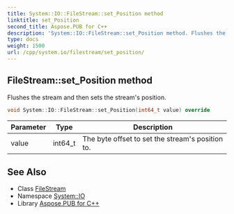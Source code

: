 ```yaml
---
title: System::IO::FileStream::set_Position method
linktitle: set_Position
second_title: Aspose.PUB for C++
description: 'System::IO::FileStream::set_Position method. Flushes the stream and then sets the stream''s position in C++.'
type: docs
weight: 1500
url: /cpp/system.io/filestream/set_position/
---
```

## FileStream::set_Position method


Flushes the stream and then sets the stream's position.

```cpp
void System::IO::FileStream::set_Position(int64_t value) override
```


| Parameter | Type | Description |
| --- | --- | --- |
| value | int64_t | The byte offset to set the stream's position to. |

## See Also

* Class [FileStream](../)
* Namespace [System::IO](../../)
* Library [Aspose.PUB for C++](../../../)
